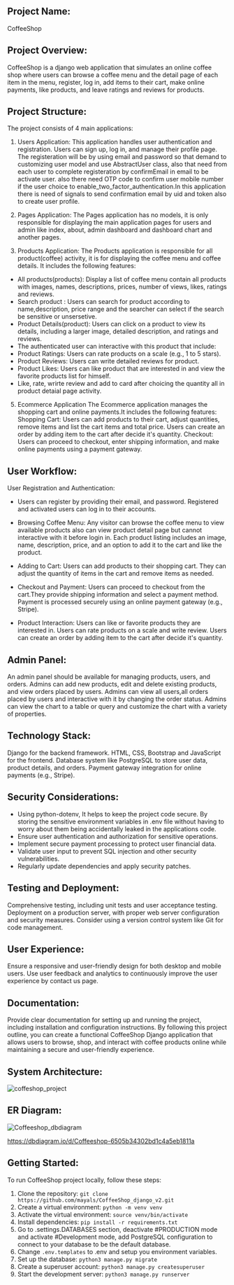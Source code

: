 ## Project Name:
CoffeeShop

## Project Overview:
CoffeeShop is a django web application that simulates an online coffee shop where users can browse a coffee menu and the detail page of each item in the menu, register, log in, add items to their cart, make online payments, like products, and leave ratings and reviews for products.

## Project Structure:
The project consists of 4 main applications:

1. Users Application:
This application handles user authentication and registration. Users can sign up, log in, and manage their profile page. The registeration will be by using email and password so that demand to customizing user model and use AbstractUser class, also that need from each user to complete registeration by confirmEmail in email to be activate user. also there need OTP code to confirm user mobile number if the user choice to enable_two_factor_authentication.In this application there is need of signals to send confirmation email by uid and token also to create user profile.

2. Pages Application:
The Pages application has no models, it is only responsible for displaying the main application pages for users and admin like index, about, admin dashboard and dashboard chart and another pages.

3. Products Application:
The Products application is responsible for all product(coffee) activity, it is for displaying the coffee menu and coffee details. It includes the following features:
  - All products(products): Display a list of coffee menu contain all products with images, names, descriptions, prices, number of views, likes, ratings and reviews.
  - Search product : Users can search for product according to name,description, price range and the searcher can select if the search be sensitive or unsersetive.
  - Product Details(product): Users can click on a product to view its details, including a larger image, detailed description, and ratings and reviews.
  - The authenticated user can interactive with this product that include:
  - Product Ratings: Users can rate products on a scale (e.g., 1 to 5 stars).
  - Product Reviews: Users can write detailed reviews for product.
  - Product Likes: Users can like product that are interested in and view the favorite products list for himself.
  - Like, rate, wrirte review and add to card after choicing the quantity all in product detaial page activity.

5. Ecommerce Application
The Ecommerce application manages the shopping cart and online payments.It includes the following features: 
Shopping Cart: Users can add products to their cart, adjust quantities, remove items and list the cart items and total price.
Users can create an order by adding item to the cart after decide it's quantity.
Checkout: Users can proceed to checkout, enter shipping information, and make online payments using a payment gateway.



## User Workflow:
User Registration and Authentication:

- Users can register by providing their email, and password.
Registered and activated users can log in to their accounts.

- Browsing Coffee Menu:
Any visitor can browse the coffee menu to view available products also can view product detail page but cannot interactive with it before login in. Each product listing includes an image, name, description, price, and an option to add it to the cart and like the product.

- Adding to Cart:
Users can add products to their shopping cart.
They can adjust the quantity of items in the cart and remove items as needed.

- Checkout and Payment:
Users can proceed to checkout from the cart.They provide shipping information and select a payment method.
Payment is processed securely using an online payment gateway (e.g., Stripe).

- Product Interaction:
Users can like or favorite products they are interested in.
Users can rate products on a scale and write review.
Users can create an order by adding item to the cart after decide it's quantity.

## Admin Panel:
An admin panel should be available for managing products, users, and orders.
Admins can add new products, edit and delete existing products, and view orders placed by users.
Admins can view all users,all orders placed by users and interactive with it by changing the order status.
Admins can view the chart to a table or query and customize the chart with a variety of properties.


## Technology Stack:
Django for the backend framework.
HTML, CSS, Bootstrap and JavaScript for the frontend.
Database system like PostgreSQL to store user data, product details, and orders.
Payment gateway integration for online payments (e.g., Stripe).

## Security Considerations:
- Using python-dotenv, It helps to keep the project code secure. By storing the sensitive environment variables in .env file without having to worry about them being accidentally leaked in the applications code.
- Ensure user authentication and authorization for sensitive operations.
- Implement secure payment processing to protect user financial data.
- Validate user input to prevent SQL injection and other security vulnerabilities.
- Regularly update dependencies and apply security patches.

## Testing and Deployment:
Comprehensive testing, including unit tests and user acceptance testing.
Deployment on a production server, with proper web server configuration and security measures.
Consider using a version control system like Git for code management.

## User Experience:
Ensure a responsive and user-friendly design for both desktop and mobile users.
Use user feedback and analytics to continuously improve the user experience by contact us page.

## Documentation:
Provide clear documentation for setting up and running the project, including installation and configuration instructions.
By following this project outline, you can create a functional CoffeeShop Django application that allows users to browse, shop, and interact with coffee products online while maintaining a secure and user-friendly experience.


## System Architecture:
![coffeshop_project](https://github.com/mayals/CoffeeShop_django_v2/assets/48769543/43772f4f-d782-4cb2-bfcf-6573ba242832)


## ER Diagram:
![Coffeeshop_dbdiagram](https://github.com/mayals/CoffeeShop_django_v2/assets/48769543/15f0389e-011b-4676-b276-a001aed6de95)

https://dbdiagram.io/d/Coffeeshop-6505b34302bd1c4a5eb1811a


## Getting Started:
To run CoffeeShop project locally, follow these steps:
1.  Clone the repository: `git clone https://github.com/mayals/CoffeeShop_django_v2.git`
2.  Create a virtual environment: `python -m venv venv`
3.  Activate the virtual environment: `source venv/bin/activate`
4.  Install dependencies: `pip install -r requirements.txt`
5.  Go to .settings.DATABASES section, deactivate #PRODUCTION mode and activate #Development mode, add PostgreSQL configuration to 
    connect to your database to be the default database.
6.  Change `.env.templates` to .env and setup you environment variables. 
7.  Set up the database: `python3 manage.py migrate`
8.  Create a superuser account: `python3 manage.py createsuperuser`
9.  Start the development server: `python3 manage.py runserver`
